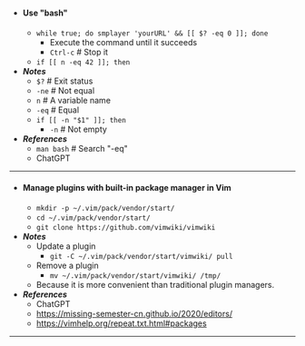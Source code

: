 - #### Use "bash"
    - `while true; do smplayer 'yourURL' && [[ $? -eq 0 ]]; done`
        - Execute the command until it succeeds
        - `Ctrl-c` # Stop it
    - `if [[ n -eq 42 ]]; then`
- ***Notes***
    - `$?` # Exit status
    - `-ne` # Not equal
    - `n` # A variable name
    - `-eq` # Equal
    - `if [[ -n "$1" ]]; then`
        - `-n` # Not empty
- ***References***
    - `man bash` # Search "-eq"
    - ChatGPT
- ---
- #### Manage plugins with built-in package manager in Vim
    - `mkdir -p ~/.vim/pack/vendor/start/`
    - `cd ~/.vim/pack/vendor/start/`
    - `git clone https://github.com/vimwiki/vimwiki`
- ***Notes***
    - Update a plugin
        - `git -C ~/.vim/pack/vendor/start/vimwiki/ pull`
    - Remove a plugin
        - `mv ~/.vim/pack/vendor/start/vimwiki/ /tmp/`
    - Because it is more convenient than traditional plugin managers.
- ***References***
    - ChatGPT
    - https://missing-semester-cn.github.io/2020/editors/
    - https://vimhelp.org/repeat.txt.html#packages
- ---
